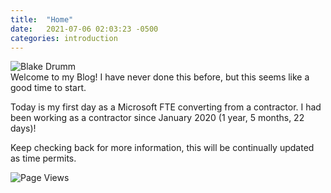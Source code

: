 ```yaml
---
title:  "Home"
date:   2021-07-06 02:03:23 -0500
categories: introduction
---
```

![Blake Drumm](https://avatars.githubusercontent.com/u/63755224?v=4) \
Welcome to my Blog! I have never done this before, but this seems like a good time to start.

Today is my first day as a Microsoft FTE converting from a contractor. I had been working as a contractor since January 2020 (1 year, 5 months, 22 days)!

Keep checking back for more information, this will be continually updated as time permits.

![Page Views](https://hitcounter.pythonanywhere.com/count/tag.svg?url=https%3A%2F%2Fblakedrumm.com)
